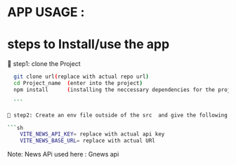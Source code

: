 # APP USAGE :

# steps to Install/use the  app

 🎯 step1: clone the Project  
  
  ```sh
    git clone url(replace with actual repo url)
    cd Project_name  (enter into the project)
    npm install      (installing the neccessary dependencies for the project) 

    ```

 🎯 step2: Create an env file outside of the src  and give the following apikeys and urls

  ```sh  
      VITE_NEWS_API_KEY= replace with actual api key
      VITE_NEWS_BASE_URL= replace with actual URl 
  ```

 Note: News APi used here  : Gnews api

    